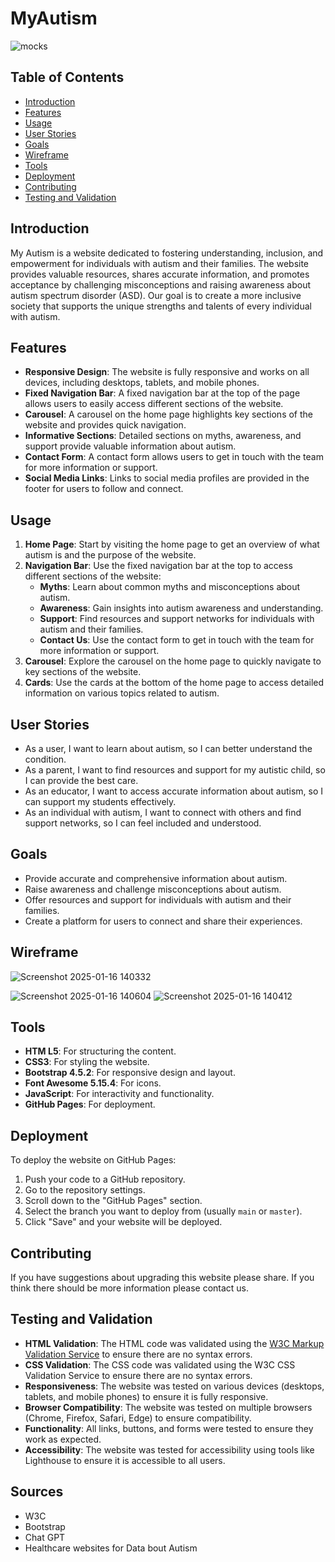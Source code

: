 # MyAutism


![mocks](https://github.com/user-attachments/assets/6b64169a-631f-423a-aec7-fdefd4e47956)

## Table of Contents
- [Introduction](#introduction)
- [Features](#features)
- [Usage](#usage)
- [User Stories](#user-stories)
- [Goals](#goals)
- [Wireframe](#wireframe)
- [Tools](#tools)
- [Deployment](#Deployment)
- [Contributing](#contributing)
- [Testing and Validation](#testing-and-validation)

## Introduction
My Autism is a website dedicated to fostering understanding, inclusion, and empowerment for individuals with autism and their families. The website provides valuable resources, shares accurate information, and promotes acceptance by challenging misconceptions and raising awareness about autism spectrum disorder (ASD). Our goal is to create a more inclusive society that supports the unique strengths and talents of every individual with autism.

## Features
- **Responsive Design**: The website is fully responsive and works on all devices, including desktops, tablets, and mobile phones.
- **Fixed Navigation Bar**: A fixed navigation bar at the top of the page allows users to easily access different sections of the website.
- **Carousel**: A carousel on the home page highlights key sections of the website and provides quick navigation.
- **Informative Sections**: Detailed sections on myths, awareness, and support provide valuable information about autism.
- **Contact Form**: A contact form allows users to get in touch with the team for more information or support.
- **Social Media Links**: Links to social media profiles are provided in the footer for users to follow and connect.

## Usage
1. **Home Page**: Start by visiting the home page to get an overview of what autism is and the purpose of the website.
2. **Navigation Bar**: Use the fixed navigation bar at the top to access different sections of the website:
   - **Myths**: Learn about common myths and misconceptions about autism.
   - **Awareness**: Gain insights into autism awareness and understanding.
   - **Support**: Find resources and support networks for individuals with autism and their families.
   - **Contact Us**: Use the contact form to get in touch with the team for more information or support.
3. **Carousel**: Explore the carousel on the home page to quickly navigate to key sections of the website.
4. **Cards**: Use the cards at the bottom of the home page to access detailed information on various topics related to autism.

## User Stories
- As a user, I want to learn about autism, so I can better understand the condition.
- As a parent, I want to find resources and support for my autistic child, so I can provide the best care.
- As an educator, I want to access accurate information about autism, so I can support my students effectively.
- As an individual with autism, I want to connect with others and find support networks, so I can feel included and understood.

## Goals
- Provide accurate and comprehensive information about autism.
- Raise awareness and challenge misconceptions about autism.
- Offer resources and support for individuals with autism and their families.
- Create a platform for users to connect and share their experiences.

## Wireframe
![Screenshot 2025-01-16 140332](https://github.com/user-attachments/assets/c7cf5fb5-8cc5-438c-9543-f62a8eaedd22)

![Screenshot 2025-01-16 140604](https://github.com/user-attachments/assets/f27478aa-28d6-49a9-8a05-0c757f0e9a18)
![Screenshot 2025-01-16 140412](https://github.com/user-attachments/assets/28fd1a79-b156-4a89-8120-3d6ce5f671b9)


## Tools
- **HTM
L5**: For structuring the content.
- **CSS3**: For styling the website.
- **Bootstrap 4.5.2**: For responsive design and layout.
- **Font Awesome 5.15.4**: For icons.
- **JavaScript**: For interactivity and functionality.
- **GitHub Pages**: For deployment.
## Deployment
To deploy the website on GitHub Pages:
1. Push your code to a GitHub repository.
2. Go to the repository settings.
3. Scroll down to the "GitHub Pages" section.
4. Select the branch you want to deploy from (usually `main` or `master`).
5. Click "Save" and your website will be deployed.

## Contributing
If you have suggestions about upgrading this website please share.
If you think there should be more information please contact us.

## Testing and Validation
- **HTML Validation**: The HTML code was validated using the [W3C Markup Validation Service](https://validator.w3.org/nu/?doc=https%3A%2F%2Ffouziaa62.github.io%2FMyAutism%2F) to ensure there are no syntax errors.
- **CSS Validation**: The CSS code was validated using the W3C CSS Validation Service to ensure there are no syntax errors.
- **Responsiveness**: The website was tested on various devices (desktops, tablets, and mobile phones) to ensure it is fully responsive.
- **Browser Compatibility**: The website was tested on multiple browsers (Chrome, Firefox, Safari, Edge) to ensure compatibility.
- **Functionality**: All links, buttons, and forms were tested to ensure they work as expected.
- **Accessibility**: The website was tested for accessibility using tools like Lighthouse to ensure it is accessible to all users.
## Sources 
- W3C
- Bootstrap
- Chat GPT
- Healthcare websites for Data bout Autism

